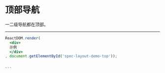 # 顶部导航

一二级导航都在顶部。

---

````jsx
ReactDOM.render(
  <div>
  示例
  </div>
, document.getElementById('spec-layout-demo-top'));
````


````css

```
